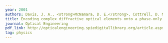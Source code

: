 ```yaml
---
year: 2001
authors: Davis, J. A., <strong>McNamara, D. E.</strong>, Cottrell, D. M., Campos, J., Yzuel, M. J., and Moreno, I.
title: Encoding complex diffractive optical elements onto a phase-only liquid-crystal spatial light modulator.
journal: Optical Engineering
pdf_link: http://opticalengineering.spiedigitallibrary.org/article.aspx?articleid=1098003
tag: physics
---
```


